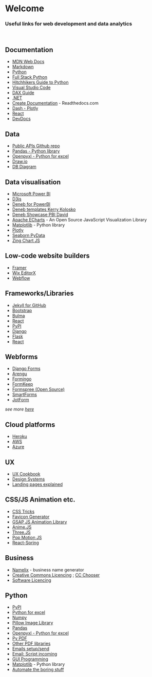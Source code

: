 # Welcome

### Useful links for web development and data analytics

<br>

## Documentation
+ [MDN Web Docs](https://developer.mozilla.org/en-US/)
+ [Markdown](https://www.markdownguide.org/)
+ [Python](https://www.python.org/doc/)
+ [Full Stack Python](https://www.fullstackpython.com/)
+ [Hitchhikers Guide to Python](https://docs.python-guide.org/)
+ [Visual Studio Code](https://code.visualstudio.com/docs)
+ [DAX Guide](https://dax.guide/)
+ [.NET](https://learn.microsoft.com/en-gb/dotnet/)
+ [Create Documentation](https://about.readthedocs.com/) - Readthedocs.com
+ [Dash - Plotly](https://dash.plotly.com/)
+ [React](https://react.dev/)
+ [DevDocs](https://devdocs.io/)

## Data
+ [Public APIs Github repo](https://github.com/public-apis/public-apis)
+ [Pandas - Python library](https://pandas.pydata.org/)
+ [Openpyxl - Python for excel](https://openpyxl.readthedocs.io/en/stable/)
+ [Draw.io](https://www.drawio.com/)
+ [DB Diagram](https://dbdiagram.io/home)

## Data visualisation
+ [Microsoft Power BI](https://powerbi.microsoft.com/)
+ [D3js](https://d3js.org/)
+ [Deneb for PowerBI](https://deneb-viz.github.io/)
+ [Deneb templates Kerry Kolosko](https://kerrykolosko.com/portfolio-category/deneb-templates/)
+ [Deneb Showcase PBI David](https://github.com/PBI-David/Deneb-Showcase)
+ [Apache ECharts](https://echarts.apache.org/en/index.html) - An Open Source JavaScript Visualization Library
+ [Matplotlib](https://matplotlib.org/) - Python library
+ [Plotly](https://plotly.com/graphing-libraries/)
+ [Seaborn PyData](https://seaborn.pydata.org/)
+ [Zing Chart JS](https://www.zingchart.com/)

## Low-code website builders
+ [Framer](https://framer.com/)
+ [Wix EditorX](https://www.editorx.com/)
+ [Webflow](https://webflow.com/)

## Frameworks/Libraries
+ [Jekyll for GitHub](https://jekyllrb.com/)
+ [Bootstrap](https://getbootstrap.com/)
+ [Bulma](https://bulma.io/)
+ [React](https://react.dev/)
+ [PyPI](https://pypi.org/)
+ [Django](https://www.djangoproject.com/)
+ [Flask](https://flask.palletsprojects.com/en/3.0.x/)
+ [React](https://react.dev/)

## Webforms
+ [Django Forms](https://docs.djangoproject.com/en/5.0/topics/forms/)
+ [Arengu](https://www.arengu.com/)
+ [Formingo](https://www.formingo.co/)
+ [FormKeep](https://formkeep.com/)
+ [Formspree (Open Source)](https://formspree.io/)
+ [SmartForms](https://www.smartforms.dev/)
+ [JotForm](https://www.jotform.com/)

<i>see more [here](https://jekyllrb.com/resources/)</i>

## Cloud platforms
+ [Heroku](https://www.heroku.com/what)
+ [AWS](https://aws.amazon.com/)
+ [Azure](https://azure.microsoft.com/)

## UX
+ [UX Cookbook](https://theuxcookbook.com/)
+ [Design Systems](https://designsystems.surf/)
+ [Landing pages explained](https://landingpagesexplained.com/)

## CSS/JS Animation etc.
+ [CSS Tricks](https://css-tricks.com/)
+ [Favicon Generator](https://favicon.io/favicon-generator/)
+ [GSAP JS Animation Library](https://gsap.com/)
+ [Anime.JS](https://animejs.com/)
+ [Three.JS](https://threejs.org/)
+ [Pop Motion JS](https://popmotion.io/)
+ [React-Spring](https://www.react-spring.dev/)

## Business
+ [Namelix](https://namelix.com/) - business name generator
+ [Creative Commons Licencing](https://creativecommons.org/share-your-work/) ;  [CC Chooser](https://chooser-beta.creativecommons.org/)
+ [Software Licencing](https://choosealicense.com/)

## Python
+ [PyPI](https://pypi.org/)
+ [Python for excel](https://www.python-excel.org/)
+ [Numpy](https://numpy.org/)
+ [Pillow Image Library](https://pillow.readthedocs.io/en/stable/)
+ [Pandas](https://pandas.pydata.org/)
+ [Openpyxl - Python for excel](https://openpyxl.readthedocs.io/en/stable/)
+ [Py PDF](https://pypdf2.readthedocs.io/en/3.0.0/)
+ [Other PDF libraries](https://www.binpress.com/manipulate-pdf-python/)
+ [Emails setup/send](https://docs.python.org/3/library/smtplib.html)
+ [Email: Script incoming](https://docs.python.org/3/library/smtplib.html)
+ [GUI Programming](https://wiki.python.org/moin/GuiProgramming)
+ [Matplotlib](https://matplotlib.org/) - Python library
+ [Automate the boring stuff](https://automatetheboringstuff.com/)
